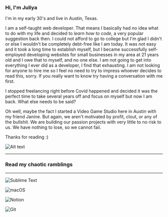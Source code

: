 ### Hi, I'm Juliya

I'm in my early 30's and live in Austin, Texas. 

I am a self-taught web developer. That means I basically had no idea what to do with my life and decided to *learn how to code*, a very popular suggestion back then. I could not afford to go to college but I'm glad I didn't or else I wouldn't be completely debt-free like I am today. It was not easy and it took a long time to establish myself, but I became successfully self-employed developing websites for small businesses in my area at 21 years old and I owe that to myself, and no one else. I am not going to get into everything I ever did as a developer, I find that exhausting. I am not looking for anyone to hire me so I feel no need to try to impress whoever decides to read this, sorry. If you really want to know try having a conversation with me first. 

I stopped freelancing right before Covid happened and decided it was the perfect time to take several years off and focus on myself but now I am back. What else needs to be said?

Oh well, maybe the fact I started a Video Game Studio here in Austin with my friend Janine. But again, we aren't motivated by profit, clout, or any of the bullshit. We are building our passion projects with very little to no risk to us. We have nothing to lose, so we cannot fail. 

Thanks for reading :) 

![Alt text](https://spotify-recently-played-readme.vercel.app/api?user=eriklabordk)

------

### Read my chaotic ramblings

<!-- BLOG-POST-LIST:START -->

<!-- BLOG-POST-LIST:END -->

------



![Sublime Text](https://img.shields.io/badge/sublime_text-%23575757.svg?style=for-the-badge&logo=sublime-text&logoColor=important)

![macOS](https://img.shields.io/badge/mac%20os-000000?style=for-the-badge&logo=macos&logoColor=F0F0F0)

![Notion](https://img.shields.io/badge/Notion-%23000000.svg?style=for-the-badge&logo=notion&logoColor=white)

![Git](https://img.shields.io/badge/git-%23F05033.svg?style=for-the-badge&logo=git&logoColor=white)
